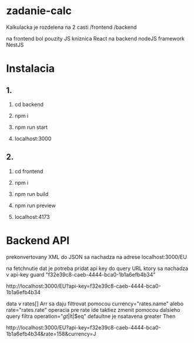 # zadanie-calc
Kalkulacka je rozdelena na 2 casti /frontend /backend

na frontend bol pouzity JS kniznica React na backend nodeJS framework NestJS

# Instalacia

## 1.

1. cd backend
2. npm i
3. npm run start

4. localhost:3000

## 2.

1. cd frontend
2. npm i
3. npm run build
4. npm run preview

5. localhost:4173

# Backend API

prekonvertovany XML do JSON sa nachadza na adrese localhost:3000/EU

na fetchnutie dat je potreba pridat api key do query URL ktory sa nachadza v api-key guard "f32e39c8-caeb-4444-bca0-1b1a6efb4b34" 

http://localhost:3000/EU?api-key=f32e39c8-caeb-4444-bca0-1b1a6efb4b34

data v rates[] Arr sa daju filtrovat pomocou currency="rates.name" alebo rate="rates.rate" operacia pre rate ide taktiez zmenit pomocou dalsieho query filtra operation="$gt|$lt|$eq" defaultne je nsatavena greater Then

http://localhost:3000/EU?api-key=f32e39c8-caeb-4444-bca0-1b1a6efb4b34&rate=158&currency=J
